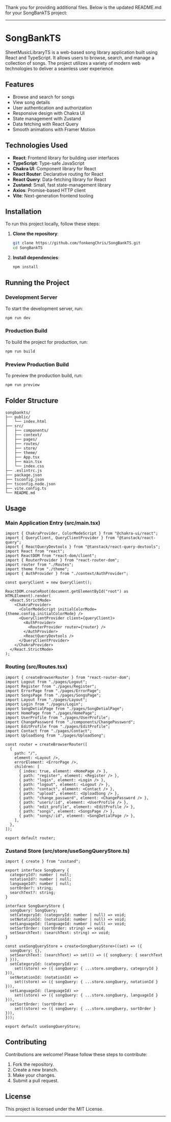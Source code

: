 Thank you for providing additional files. Below is the updated README.md for your SongBankTS project:

---

# SongBankTS

SheetMusicLibraryTS is a web-based song library application built using React and TypeScript. It allows users to browse, search, and manage a collection of songs. The project utilizes a variety of modern web technologies to deliver a seamless user experience.

## Features

- Browse and search for songs
- View song details
- User authentication and authorization
- Responsive design with Chakra UI
- State management with Zustand
- Data fetching with React Query
- Smooth animations with Framer Motion

## Technologies Used

- **React**: Frontend library for building user interfaces
- **TypeScript**: Type-safe JavaScript
- **Chakra UI**: Component library for React
- **React Router**: Declarative routing for React
- **React Query**: Data-fetching library for React
- **Zustand**: Small, fast state-management library
- **Axios**: Promise-based HTTP client
- **Vite**: Next-generation frontend tooling

## Installation

To run this project locally, follow these steps:

1. **Clone the repository**:

   ```bash
   git clone https://github.com/fonkengChris/SongBankTS.git
   cd SongBankTS
   ```

2. **Install dependencies**:
   ```bash
   npm install
   ```

## Running the Project

### Development Server

To start the development server, run:

```bash
npm run dev
```

### Production Build

To build the project for production, run:

```bash
npm run build
```

### Preview Production Build

To preview the production build, run:

```bash
npm run preview
```

## Folder Structure

```plaintext
songbankts/
├── public/
│   └── index.html
├── src/
│   ├── components/
│   ├── context/
│   ├── pages/
│   ├── routes/
│   ├── store/
│   ├── theme/
│   ├── App.tsx
│   ├── main.tsx
│   └── index.css
├── .eslintrc.js
├── package.json
├── tsconfig.json
├── tsconfig.node.json
├── vite.config.ts
└── README.md
```

## Usage

### Main Application Entry (src/main.tsx)

```tsx
import { ChakraProvider, ColorModeScript } from "@chakra-ui/react";
import { QueryClient, QueryClientProvider } from "@tanstack/react-query";
import { ReactQueryDevtools } from "@tanstack/react-query-devtools";
import React from "react";
import ReactDOM from "react-dom/client";
import { RouterProvider } from "react-router-dom";
import router from "./Routes";
import theme from "./theme";
import { AuthProvider } from "./context/AuthProvider";

const queryClient = new QueryClient();

ReactDOM.createRoot(document.getElementById("root") as HTMLElement).render(
  <React.StrictMode>
    <ChakraProvider>
      <ColorModeScript initialColorMode={theme.config.initialColorMode} />
      <QueryClientProvider client={queryClient}>
        <AuthProvider>
          <RouterProvider router={router} />
        </AuthProvider>
        <ReactQueryDevtools />
      </QueryClientProvider>
    </ChakraProvider>
  </React.StrictMode>
);
```

### Routing (src/Routes.tsx)

```tsx
import { createBrowserRouter } from "react-router-dom";
import Logout from "./pages/Logout";
import Register from "./pages/Register";
import ErrorPage from "./pages/ErrorPage";
import SongsPage from "./pages/SongsPage";
import Layout from "./pages/Layout";
import Login from "./pages/Login";
import SongDetialPage from "./pages/SongDetialPage";
import HomePage from "./pages/HomePage";
import UserProfile from "./pages/UserProfile";
import ChangePassword from "./components/ChangePassword";
import EditProfile from "./pages/EditProfile";
import Contact from "./pages/Contact";
import UploadSong from "./pages/UploadSong";

const router = createBrowserRouter([
  {
    path: "/",
    element: <Layout />,
    errorElement: <ErrorPage />,
    children: [
      { index: true, element: <HomePage /> },
      { path: "register", element: <Register /> },
      { path: "login", element: <Login /> },
      { path: "logout", element: <Logout /> },
      { path: "contact", element: <Contact /> },
      { path: "upload", element: <UploadSong /> },
      { path: "change_password", element: <ChangePassword /> },
      { path: "users/:id", element: <UserProfile /> },
      { path: "edit_profile", element: <EditProfile /> },
      { path: "songs", element: <SongsPage /> },
      { path: "songs/:id", element: <SongDetialPage /> },
    ],
  },
]);

export default router;
```

### Zustand Store (src/store/useSongQueryStore.ts)

```tsx
import { create } from "zustand";

export interface SongQuery {
  categoryId?: number | null;
  notationId?: number | null;
  languageId?: number | null;
  sortOrder?: string;
  searchText?: string;
}

interface SongQueryStore {
  songQuery: SongQuery;
  setCategoryId: (categoryId: number | null) => void;
  setNotationId: (notationId: number | null) => void;
  setLanguageId: (languageId: number | null) => void;
  setSortOrder: (sortOrder: string) => void;
  setSearchText: (searchText: string) => void;
}

const useSongQueryStore = create<SongQueryStore>((set) => ({
  songQuery: {},
  setSearchText: (searchText) => set(() => ({ songQuery: { searchText } })),
  setCategoryId: (categoryId) =>
    set((store) => ({ songQuery: { ...store.songQuery, categoryId } })),
  setNotationId: (notationId) =>
    set((store) => ({ songQuery: { ...store.songQuery, notationId } })),
  setLanguageId: (languageId) =>
    set((store) => ({ songQuery: { ...store.songQuery, languageId } })),
  setSortOrder: (sortOrder) =>
    set((store) => ({ songQuery: { ...store.songQuery, sortOrder } })),
}));

export default useSongQueryStore;
```

## Contributing

Contributions are welcome! Please follow these steps to contribute:

1. Fork the repository.
2. Create a new branch.
3. Make your changes.
4. Submit a pull request.

## License

This project is licensed under the MIT License.

---
